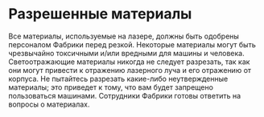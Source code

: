 # Разрешенные материалы

Все материалы, используемые на лазере, должны быть одобрены персоналом Фабрики перед резкой. Некоторые материалы могут быть чрезвычайно токсичными и/или вредными для машины и человека. Светоотражающие материалы никогда не следует разрезать, так как они могут привести к отражению лазерного луча и его отражению от корпуса. ​ Не пытайтесь разрезать какие-либо неутвержденные материалы​; это приведет к тому, что вам будет запрещено пользоваться машинами. Сотрудники Фабрики готовы ответить на вопросы о материалах.

